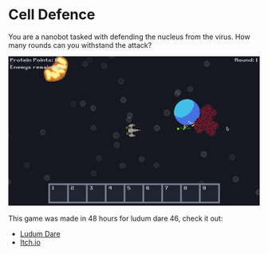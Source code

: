 # Cell Defence

You are a nanobot tasked with defending the nucleus from the virus. How many rounds can you withstand the attack?

![screenshot](Screenshot.png)

This game was made in 48 hours for ludum dare 46, check it out:

- [Ludum Dare](https://ldjam.com/events/ludum-dare/46/cell-defence)
- [Itch.io](https://mrbenshef.itch.io/cell-defence)